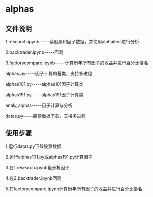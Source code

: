 # alphas
## 文件说明

1.research.ipynb-----读股票和因子数据，并使用alphalens进行分析

2.backtrader.ipynb-----回测

3.factorycompare.ipynb-----计算历年所有因子的收益并进行百分比排名

alphas.py-----因子计算的基类，支持多进程

alphas101.py-----alphas101因子计算类

alphas191.py-----alphas191因子计算类

analy_alphas-----因子计算与分析

datas.py-----股票数据下载，支持多进程


## 使用步骤

1.运行datas.py下载股票数据

2.运行alphas101.py或alphas191.py计算因子

3.在1.research.ipynb里分析因子

4.在2.backtrader.ipynb回测

5.在factorycompare.ipynb计算历年所有因子的收益并进行百分比排名
